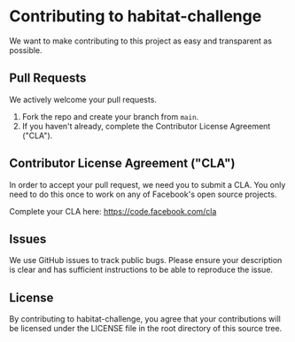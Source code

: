 # Contributing to habitat-challenge
We want to make contributing to this project as easy and transparent as
possible.

## Pull Requests
We actively welcome your pull requests.

1. Fork the repo and create your branch from `main`.
2. If you haven't already, complete the Contributor License Agreement ("CLA").

## Contributor License Agreement ("CLA")
In order to accept your pull request, we need you to submit a CLA. You only need
to do this once to work on any of Facebook's open source projects.

Complete your CLA here: <https://code.facebook.com/cla>

## Issues
We use GitHub issues to track public bugs. Please ensure your description is
clear and has sufficient instructions to be able to reproduce the issue.

## License
By contributing to habitat-challenge, you agree that your contributions will be licensed
under the LICENSE file in the root directory of this source tree.

